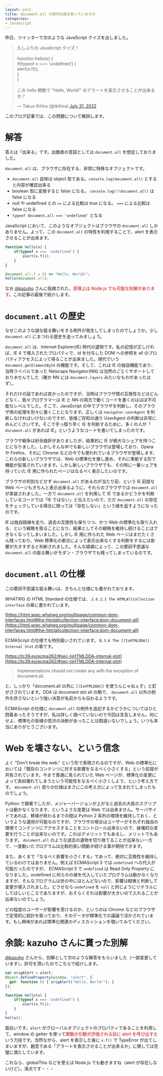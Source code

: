 ```yaml
---
layout: post
title: document.all の例外仕様を知っていますか
categories:
- JavaScript
---
```


昨日、ツイッターで次のような JavaScript クイズを出しました。

<blockquote class="twitter-tweet"><p lang="ja" dir="ltr">久しぶりの JavaScript クイズ！<br><br>function hello(x) {<br> if(typeof x === &#39;undefined&#39;) {<br> alert(x.f());<br> }<br>}<br><br>この hello 関数で &quot;Hello, World!&quot; のアラートを表示させることが出来るか？</p>&mdash; Takuo Kihira (@tkihira) <a href="https://twitter.com/tkihira/status/1553597895244681217?ref_src=twsrc%5Etfw">July 31, 2022</a></blockquote> <script async src="https://platform.twitter.com/widgets.js" charset="utf-8"></script>

このブログ記事では、この問題について解説します。




# 解答

答えは「出来る」です。出題者の意図としては `document.all` を想定しておりました。

`document.all` は、ブラウザに存在する、非常に特殊なオブジェクトです。

- `document.all` 自体は object 型である。`console.log(document.all)` とすると内容が確認出来る
- boolean 型に変換すると false になる。 `console.log(!!document.all)` は false になる
- null や undefined との `==` による比較は true になる。 `===` による比較は false になる
- `typeof document.all === 'undefined'` となる

JavaScript において、このようなオブジェクトはブラウザの `document.all` しかありません。よって、この `document.all` の特性を利用することで、alert を表示させることが出来ます。

```javascript
function hello(x) {
    if(typeof x === 'undefined') {
        alert(x.f());
    }
}

document.all.f = () => "Hello, World!";
hello(document.all);
```

なお [@kazuho](https://twitter.com/kazuho) さんに指摘された、<span style="color:red">原理上は Node.js でも可能な別解があります</span>。この記事の最後で紹介します。

# `document.all` の歴史

なぜこのような謎な振る舞いをする例外が発生してしまったのでしょうか。少し `document.all` にまつわる歴史を追ってみましょう。

`document.all` は、Internet Explorer(IE) 時代の遺物です。私の記憶が正しければ、IE 4 で導入されたプロパティで、id を付与した DOM への参照を all のプロパティアクセスによって得ることが出来ました。現代でいう `document.getElementById` の機能です。そして、これは IE の独自機能であり、当時ライバルであった Netscape Navigator(NN) は当然のごとくサポートしておりませんでした（確か NN には `document.layers` みたいなものがあったはず）。

それだけの話であれば良かったのですが、当時はブラウザ間の互換性などほどんどなく、我々プログラマーは IE と NN の両方で動くコードを書くのはほぼ不可能なレベルでした。そこで、JavaScript の中でブラウザを判断し、そのブラウザ用の処理を別々に書くことになります。正しくは `navigator.userAgent` を判断しなければいけないのですが、皆様ご存知の通り UserAgent の判断は非常にめんどくさいです。そこで手っ取り早く IE を判断するために、多くの人が「 `document.all` があれば IE」というようなコードを書いてしまったのです。

ブラウザ戦争は紆余曲折がありましたが、結果的に IE が絶大なシェアを持つことになりました。しかしそんな中でも新しいブラウザは登場しており、Opera や Firefox、それに Chrome などの今でも使われているブラウザが登場します。これらの新しいブラウザでは、Web の標準化を推し進め、それに準拠する形で機能が拡張されていきます。しかし新しいブラウザでも、その時に一番シェアを持っていた IE 用に作られたページはなるべく表示したいのです。

ブラウザの判別などせず `document.all` があるのが当たり前、という IE 前提な Web ページもきちんと表示出来るように、それらのブラウザでは `document.all` が実装されました。一方で `document.all` を利用して IE であるかどうかを判断しているコードでは「IE ではない」と伝えたいので、ただ `document.all` の存在をチェックしている場合に限っては「存在しない」という値を返すようになったのです。

IE は独自路線を走り、過去の互換性も保ちつつ、かつ Web の標準化も取り入れる、という戦略を取ることになり、結果としてその戦略を維持し続けることはできなくなってしまいました。しかし IE 用に作られた Web ページはまだたくさん残っており、Web 標準化の都合によって表示出来なくする判断をするには影響が大きすぎると判断されました。そんな経緯によって、この摩訶不思議な `document.all` の振る舞いがモダン・ブラウザでも残ってしまっているのです。

# `document.all` の仕様

この摩訶不思議な振る舞いは、きちんと仕様にも書かれております。

WHATWG の HTML Standard の仕様では、 `2.6.2.1 The HTMLAllCollection interface` の章に書かれています。

[https://html.spec.whatwg.org/multipage/common-dom-interfaces.html#the-htmlallcollection-interface:dom-document-all](https://html.spec.whatwg.org/multipage/common-dom-interfaces.html#the-htmlallcollection-interface:dom-document-all)

ECMAScript の仕様でも特別扱いされています。 `B.3.6 The [[IsHTMLDDA]] Internal Slot` の章です。

[https://tc39.es/ecma262/#sec-IsHTMLDDA-internal-slot](https://tc39.es/ecma262/#sec-IsHTMLDDA-internal-slot)

> implementations should not create any with the exception of document.all.

と、しっかり「document.all 以外に `[[IsHTMLDDA]]` を使うんじゃねぇぞ」と釘がさされています。DDA は document dot all の略で、 `document.all` 以外の例外を許さないという強い決意が名前からも伝わるようです。

ECMAScript の仕様に `document.all` の例外を追記するかどうかについてはひと悶着あったそうですが、私は詳しく調べていないので今回は言及しません。何にせよ、標準化の皆様の苦渋の決断があったことは間違いないでしょう。いつも本当にありがとうございます。

# Web を壊さない、という信念

よく "Don't break the web." という形で表現されるのですが、Web の標準化においては「既存のコンテンツに対する影響をなるべく小さくする」という前提が共有されています。今まで普通に見られていた Web ページが、標準化の変更によって突如壊れてしまうという可能性をなるべく小さくしよう、という考え方です。 `document.all` 周りの仕様はまさにこの考え方によって生まれてしまったものでしょう。

Python で顕著でしたが、メジャーバージョンが上がると過去の大抵のスクリプトは動かなくなります、というような変更は Web では出来ません。サーバサイドであれば、移植が終わるまでの間は Python 2 系列の環境を維持しておく、というような運用が可能なのですが、ブラウザの場合はユーザーがそれぞれ独自の環境でコンテンツにアクセスすることをコントロール出来ないので、破壊的な変更を行うことが出来ないのです。これはデメリットでもあるし、メリットでもあります。 `document.all` のような過去の遺物を切り捨てることが出来ない一方で、一度動いたプログラムは比較的長い間動き続ける事が期待できます。

また、あくまで「なるべく影響を小さくする」であって、絶対に互換性を維持しているわけではありません。例えば ECMAScript 3 では `undefined` への代入が可能だったのですが、 ECMAScript 5 で `undefined` は Read Only Property になりました。undefined に何らかの値を代入していたプログラムは動かなくなりますが、そんなプログラムは世の中にほとんどないので、影響は軽微と判断して変更が導入されました。どうせなら `undefined` を `null` と同じようにリテラルにしてほしいところでありますが、おそらくそれは影響が大きいので入れることが出来ないのでしょう。

どの程度のユーザーが影響を受けるのか、というのは Chrome などのブラウザで定常的に統計を取っており、そのデータが標準化での議論で活かされています。もし興味があれば標準化関連のディスカッションを覗いてみてください。

# 余談: kazuho さんに貰った別解

[@kazuho](https://twitter.com/kazuho/) さんから、別解として次のような解答をもらいました（一部変更しています）。許可を頂いたのでこちらで紹介します。

```javascript
var origAlert = alert;
Object.defineProperty(window, "alert", {
  get: function () { origAlert("Hello, World!"); }
});

function hello(x) {
    if(typeof x === 'undefined') {
        alert(x.f());
    }
}
hello();
```

面白いです。`alert` がグローバルオブジェクトのプロパティであることを利用して、window の getter を使って<span style="color:red">関数の引数が評価される前に alert を呼び出す</span>という力技です。当然ながら、alert を表示した後に `x.f()` で TypeError が出てしまいますが、題意である「アラートを表示させることが出来るか」に関しては完璧に満たしています。

これなら、globalThis などを使えば Node.js でも動きますね（alert が存在しないけど）。満点です・・・

